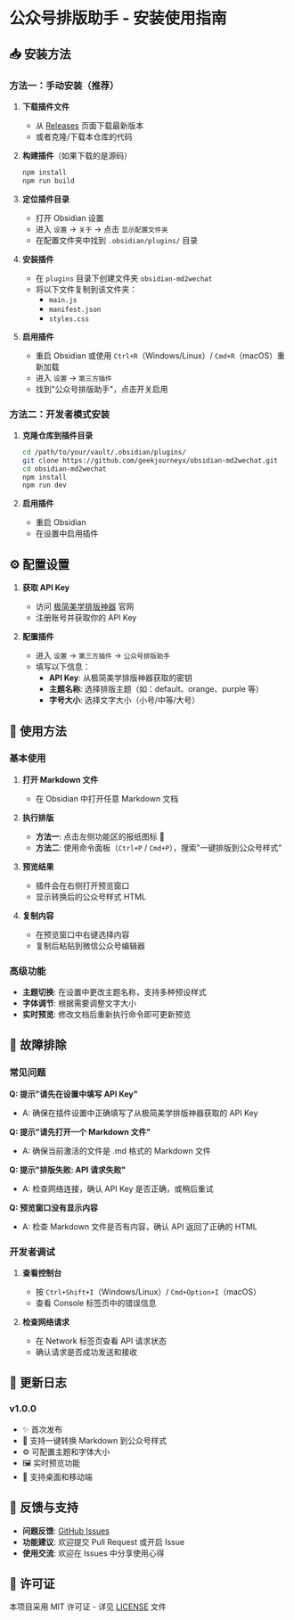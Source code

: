 # 公众号排版助手 - 安装使用指南

## 📥 安装方法

### 方法一：手动安装（推荐）

1. **下载插件文件**
   - 从 [Releases](https://github.com/geekjourneyx/obsidian-md2wechat/releases) 页面下载最新版本
   - 或者克隆/下载本仓库的代码

2. **构建插件**（如果下载的是源码）
   ```bash
   npm install
   npm run build
   ```

3. **定位插件目录**
   - 打开 Obsidian 设置
   - 进入 `设置` → `关于` → 点击 `显示配置文件夹`
   - 在配置文件夹中找到 `.obsidian/plugins/` 目录

4. **安装插件**
   - 在 `plugins` 目录下创建文件夹 `obsidian-md2wechat`
   - 将以下文件复制到该文件夹：
     - `main.js`
     - `manifest.json`
     - `styles.css`

5. **启用插件**
   - 重启 Obsidian 或使用 `Ctrl+R`（Windows/Linux）/ `Cmd+R`（macOS）重新加载
   - 进入 `设置` → `第三方插件`
   - 找到"公众号排版助手"，点击开关启用

### 方法二：开发者模式安装

1. **克隆仓库到插件目录**
   ```bash
   cd /path/to/your/vault/.obsidian/plugins/
   git clone https://github.com/geekjourneyx/obsidian-md2wechat.git
   cd obsidian-md2wechat
   npm install
   npm run dev
   ```

2. **启用插件**
   - 重启 Obsidian
   - 在设置中启用插件

## ⚙️ 配置设置

1. **获取 API Key**
   - 访问 [极简美学排版神器](https://www.md2wechat.cn) 官网
   - 注册账号并获取你的 API Key

2. **配置插件**
   - 进入 `设置` → `第三方插件` → `公众号排版助手`
   - 填写以下信息：
     - **API Key**: 从极简美学排版神器获取的密钥
     - **主题名称**: 选择排版主题（如：default、orange、purple 等）
     - **字号大小**: 选择文字大小（小号/中等/大号）

## 🎯 使用方法

### 基本使用

1. **打开 Markdown 文件**
   - 在 Obsidian 中打开任意 Markdown 文档

2. **执行排版**
   - **方法一**: 点击左侧功能区的报纸图标 📰
   - **方法二**: 使用命令面板（`Ctrl+P` / `Cmd+P`），搜索"一键排版到公众号样式"

3. **预览结果**
   - 插件会在右侧打开预览窗口
   - 显示转换后的公众号样式 HTML

4. **复制内容**
   - 在预览窗口中右键选择内容
   - 复制后粘贴到微信公众号编辑器

### 高级功能

- **主题切换**: 在设置中更改主题名称，支持多种预设样式
- **字体调节**: 根据需要调整文字大小
- **实时预览**: 修改文档后重新执行命令即可更新预览

## 🔧 故障排除

### 常见问题

**Q: 提示"请先在设置中填写 API Key"**
- A: 确保在插件设置中正确填写了从极简美学排版神器获取的 API Key

**Q: 提示"请先打开一个 Markdown 文件"**
- A: 确保当前激活的文件是 .md 格式的 Markdown 文件

**Q: 提示"排版失败: API 请求失败"**
- A: 检查网络连接，确认 API Key 是否正确，或稍后重试

**Q: 预览窗口没有显示内容**
- A: 检查 Markdown 文件是否有内容，确认 API 返回了正确的 HTML

### 开发者调试

1. **查看控制台**
   - 按 `Ctrl+Shift+I`（Windows/Linux）/ `Cmd+Option+I`（macOS）
   - 查看 Console 标签页中的错误信息

2. **检查网络请求**
   - 在 Network 标签页查看 API 请求状态
   - 确认请求是否成功发送和接收

## 📝 更新日志

### v1.0.0
- ✨ 首次发布
- 🚀 支持一键转换 Markdown 到公众号样式
- ⚙️ 可配置主题和字体大小
- 🖼️ 实时预览功能
- 📱 支持桌面和移动端

## 🤝 反馈与支持

- **问题反馈**: [GitHub Issues](https://github.com/geekjourneyx/obsidian-md2wechat/issues)
- **功能建议**: 欢迎提交 Pull Request 或开启 Issue
- **使用交流**: 欢迎在 Issues 中分享使用心得

## 📄 许可证

本项目采用 MIT 许可证 - 详见 [LICENSE](LICENSE) 文件